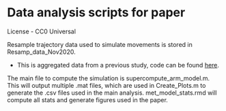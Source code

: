# Data analysis scripts for paper

License - CC0 Universal

Resample trajectory data used to simulate movements is stored in Resamp_data_Nov2020.
 - This is aggregated data from a previous study, code can be found [here](https://github.com/GBruening/Met_mass_r).
 
 The main file to compute the simulation is supercompute_arm_model.m.
 This will output multiple .mat files, which are used in Create_Plots.m to generate the .csv files used in the main analysis.
 met_model_stats.rmd will compute all stats and generate figures used in the paper.
